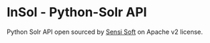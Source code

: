 InSol - Python-Solr API
=======================

Python Solr API open sourced by [Sensi Soft](http://www.sensisoft.com/) on
Apache v2 license.

